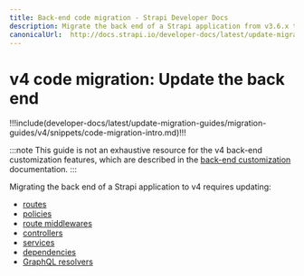 ```yaml
---
title: Back-end code migration - Strapi Developer Docs
description: Migrate the back end of a Strapi application from v3.6.x to v4.0.x with step-by-step instructions
canonicalUrl:  http://docs.strapi.io/developer-docs/latest/update-migration-guides/migration-guides/v4/code/backend.html
---
```


<!-- TODO: update SEO -->

# v4 code migration: Update the back end

!!!include(developer-docs/latest/update-migration-guides/migration-guides/v4/snippets/code-migration-intro.md)!!!

:::note
This guide is not an exhaustive resource for the v4 back-end customization features, which are described in the [back-end customization](/developer-docs/latest/development/backend-customization.md) documentation.
:::

Migrating the back end of a Strapi application to v4 requires updating:

* [routes](/developer-docs/latest/update-migration-guides/migration-guides/v4/code/backend/routes.md)
* [policies](/developer-docs/latest/update-migration-guides/migration-guides/v4/code/backend/policies.md)
* [route middlewares](/developer-docs/latest/update-migration-guides/migration-guides/v4/code/backend/route-middlewares.md)
* [controllers](/developer-docs/latest/update-migration-guides/migration-guides/v4/code/backend/controllers.md)
* [services](/developer-docs/latest/update-migration-guides/migration-guides/v4/code/backend/services.md)
* [dependencies](/developer-docs/latest/update-migration-guides/migration-guides/v4/code/dependencies.md)
* [GraphQL resolvers](/developer-docs/latest/update-migration-guides/migration-guides/v4/code/backend/graphql.md)
